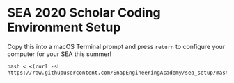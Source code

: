 # SEA 2020 Scholar Coding Environment Setup


Copy this into a macOS Terminal prompt and press `return` to configure your computer for your SEA this summer!

    bash < <(curl -sL https://raw.githubusercontent.com/SnapEngineeringAcademy/sea_setup/master/setup_script.sh)
